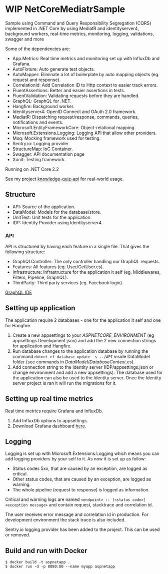 # WIP NetCoreMediatrSample
Sample using Command and Query Responsibility Segregation (CQRS) implemented in .NET Core by using MediatR and identityserver4, background workers, real-time metrics, monitoring, logging, validations, swagger and more

Some of the  dependencies are:
 - App.Metrics: Real time metrics and monitoring set up with InfluxDb and Grafana.
 - AutoFixture: Auto generate test objects.
 - AutoMapper: Eliminate a lot of boilerplate by auto mapping objects (eg. request and response).
 - CorrelationId: Add Correlation ID to Http context to easier track errors.
 - FluentAssertions: Better and easier assertions in tests.
 - FluentValidation: Validating requests before they are handled.
 - GraphQL: GraphQL for .NET.
 - Hangfire: Background worker.
 - Identityserver4: OpenID Connect and OAuth 2.0 framework.
 - MediatR: Dispatching request/response, commands, queries, notifications and events.
 - Microsoft.EntityFrameworkCore: Object-relational mapping.
 - Microsoft.Extensions.Logging: Logging API that allow other providers.
 - Moq: Mocking framework used for testing.
 - Sentry.io: Logging provider
 - StructureMap: IoC Container.
 - Swagger: API documentation page
 - Xunit: Testing framework.

 Running on .NET Core 2.2
 
 See my project [knowledge-quiz-api](https://github.com/madslundt/knowledge-quiz-api) for real-world usage.
 
 ## Structure
  - API: Source of the application.
  - DataModel: Models for the database/store.
  - UnitTest: Unit tests for the application.
  - IDP: Identity Provider using Identityserver4.

 ### API
 API is structured by having each feature in a single file. That gives the following structure:
  - GraphQLController: The only controller handling our GraphQL requests.
  - Features: All features (eg. User/GetUser.cs).
  - Infrastructure: Infrastructure for the application it self (eg. Middlewares, Filters, Pipeline, GraphQL).
  - ThirdParty: Third party services (eg. Facebook login).

[GraphQL IDE](https://github.com/prisma/graphql-playground)

## Setting up application
The application require 2 databases - one for the application it self and one for Hangfire.
 1. Create a new appsettings to your *ASPNETCORE_ENVIRONMENT* (eg appsettings.Development.json) and add the 2 new connection strings for application and Hangfire.
 2. Run database changes to the application database by running the command `dotnet ef database update -s ../API` inside DataModel folder (see commands in *DataModel/DatabaseContext.cs*).
 3. Add connection string to the Identity server (IDP/appsettings.json or change environment and add a new appsettings). The database used for the application can also be used to the Identity server. Once the Identity server project is ran it will run the migrations for it.
 
## Setting up real time metrics
Real time metrics require Grafana and InfluxDb.
 1. Add InfluxDb options to appsettings.
 2. Download Grafana dashboard [here](https://grafana.com/dashboards/2125).
 
## Logging
Logging is set up with Microsoft.Extensions.Logging which means you can add logging providers by your self to it.
As now it is set up as follow:
 - Status codes 5xx, that are caused by an exception, are logged as critical.
 - Other status codes, that are caused by an exception, are logged as warning.
 - The whole pipeline (request to response) is logged as information.

Critical and warning logs are named `<endpoint> :: [<status code>] <exception message>` and contain request, stacktrace and correlation id.

The user receives error message and correlation id in production. For development environment the stack trace is also included.

Sentry.io logging provider has been added to the project. This can be used or removed.

## Build and run with Docker
```
$ docker build -t aspnetapp .
$ docker run -d -p 8080:80 --name myapp aspnetapp
```
